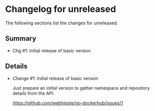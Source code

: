 # Changelog for unreleased

The following sections list the changes for unreleased.

## Summary

 * Chg #1: Initial release of basic version

## Details

 * Change #1: Initial release of basic version

   Just prepare an initial version to gather namespace and repository details from the API.

   https://github.com/webhippie/go-dockerhub/issues/1


